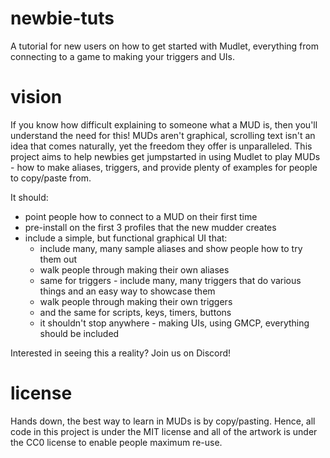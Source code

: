 # newbie-tuts
A tutorial for new users on how to get started with Mudlet, everything from connecting to a game to making your triggers and UIs.

# vision
If you know how difficult explaining to someone what a MUD is, then you'll understand the need for this! MUDs aren't graphical, scrolling text isn't an idea that comes naturally, yet the freedom they offer is unparalleled. This project aims to help newbies get jumpstarted in using Mudlet to play MUDs - how to make aliases, triggers, and provide plenty of examples for people to copy/paste from.

It should:
* point people how to connect to a MUD on their first time
* pre-install on the first 3 profiles that the new mudder creates
* include a simple, but functional graphical UI that:
  * include many, many sample aliases and show people how to try them out
  * walk people through making their own aliases
  * same for triggers - include many, many triggers that do various things and an easy way to showcase them
  * walk people through making their own triggers
  * and the same for scripts, keys, timers, buttons
  * it shouldn't stop anywhere - making UIs, using GMCP, everything should be included
  
Interested in seeing this a reality? Join us on Discord!

# license
Hands down, the best way to learn in MUDs is by copy/pasting. Hence, all code in this project is under the MIT license and all of the artwork is under the CC0 license to enable people maximum re-use.
